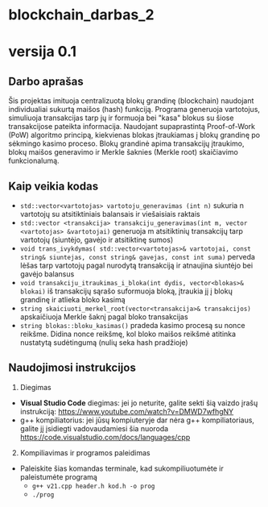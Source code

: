 # blockchain_darbas_2
# versija 0.1

## Darbo aprašas
Šis projektas imituoja centralizuotą blokų grandinę (blockchain) naudojant individualiai sukurtą maišos (hash) funkciją. Programa generuoja vartotojus, simuliuoja transakcijas tarp jų ir formuoja bei "kasa" blokus su šiose transakcijose pateikta informacija. Naudojant supaprastintą Proof-of-Work (PoW) algoritmo principą, kiekvienas blokas įtraukiamas į blokų grandinę po sėkmingo kasimo proceso. Blokų grandinė apima transakcijų įtraukimo, blokų maišos generavimo ir Merkle šaknies (Merkle root) skaičiavimo funkcionalumą.


## Kaip veikia kodas 

* ```std::vector<vartotojas> vartotoju_generavimas (int n)``` sukuria n vartotojų su atsitiktiniais balansais ir viešaisiais raktais
* ```std::vector <transakcija> transakciju_generavimas(int m, vector <vartotojas> &vartotojai)``` generuoja m atsitiktinių transakcijų tarp vartotojų (siuntėjo, gavėjo ir atsitiktinę sumos)
* ```void trans_ivykdymas( std::vector<vartotojas>& vartotojai, const string& siuntejas, const string& gavejas, const int suma)``` perveda lėšas tarp vartotojų pagal nurodytą transakciją ir atnaujina siuntėjo bei gavėjo balansus
* ```void transakciju_itraukimas_i_bloka(int dydis, vector<blokas>& blokai)``` iš transakcijų sąrašo suformuoja bloką, įtraukia jį į blokų grandinę ir atlieka bloko kasimą
* ```string skaiciuoti_merkel_root(vector<transakcija>& transakcijos)``` apskaičiuoja Merkle šaknį pagal bloko transakcijas
* ```string blokas::bloku_kasimas()``` pradeda kasimo procesą su nonce reikšme. Didina nonce reikšmę, kol bloko maišos reikšmė atitinka nustatytą sudėtingumą (nulių seka hash pradžioje)

## Naudojimosi instrukcijos
1. Diegimas
* **Visual Studio Code** diegimas: jei jo neturite, galite sekti šią vaizdo įrašų instrukciją: https://www.youtube.com/watch?v=DMWD7wfhgNY
* g++ kompiliatorius: jei jūsų kompiuteryje dar nėra g++ kompiliatoriaus, galite jį įsidiegti vadovaudamiesi šia nuoroda https://code.visualstudio.com/docs/languages/cpp

2. Kompiliavimas ir programos paleidimas
* Paleiskite šias komandas terminale, kad sukompiliuotumėte ir paleistumėte programą
  - ```g++ v21.cpp header.h kod.h -o prog```
  - ```./prog```



